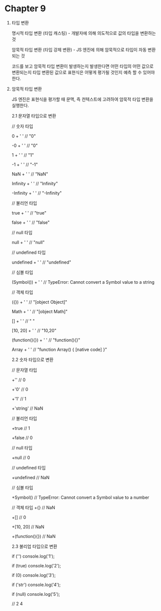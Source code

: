 # Chapter 9

1. 타입 변환

   명시적 타입 변환 (타입 캐스팅) - 개발자에 의해 의도적으로 값의 타입을 변환하는 것

   암묵적 타입 변환 (타입 강제 변환) - JS 엔진에 의해 암묵적으로 타입이 자동 변환되는 것

   코드를 보고 암묵적 타입 변환이 발생하는지 발생한다면 어떤 타입의 어떤 값으로 변환되는지 타입 변환된 값으로 표현식은 어떻게 평가될 것인지 예측 할 수 있어야 한다. 

2. 암묵적 타입 변환

   JS 엔진은 표현식을 평가할 때 문맥, 즉 컨텍스트에 고려하여 암묵적 타입 변환을 실행한다.

   

   2.1 문자열 타입으로 변환

   // 숫자 타입 

   0 + ' '              // "0"

    -0 + ' '             // "0"

    1 + ' '              // "1"

    -1 + ' '             // "-1" 

   NaN + ' '            // "NaN"

    Infinity + ' '       // "Infinity"

    -Infinity + ' '      // "-Infinity" 

   // 불리언 타입 

   true + ' '           // "true"

    false + ' '          // "false" 

   // null 타입

    null + ' '           // "null"

    // undefined 타입 

   undefined + ' '      // "undefined" 

   // 심볼 타입

    (Symbol()) + ' '     // TypeError: Cannot convert a Symbol value to a string 

   // 객체 타입

    ({}) + ' '           // "[object Object]" 

   Math + ' '           // "[object Math]"

    [] + ' '             // " "

    [10, 20] + ' '       // "10,20"

    (function(){}) + ' ' // "function(){}"

    Array + ' '          // "function Array() { [native code] }"

   

   2.2  숫자 타입으로 변환

   // 문자열 타입 

   +''             // 0

    +'0'            // 0 

   +'1'            // 1 

   +'string'       // NaN 

   // 불리언 타입

    +true           // 1 

   +false          // 0 

   // null 타입 

   +null           // 0 

   // undefined 타입 

   +undefined      // NaN

    // 심볼 타입 

   +Symbol()       // TypeError: Cannot convert a Symbol value to a number

    // 객체 타입 +{}             // NaN 

   +[]             // 0 

   +[10, 20]       // NaN 

   +(function(){}) // NaN

   

   2.3 불리업 타입으로 변환

   if ('')    console.log('1');

   if (true)  console.log('2'); 

   if (0)     console.log('3');

   if ('str') console.log('4');

   if (null)  console.log('5'); 

   // 2 4

   

   

   